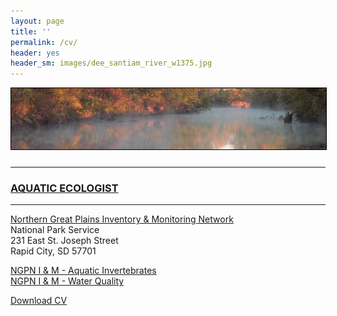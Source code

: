 ```yaml
---
layout: page
title: ''
permalink: /cv/
header: yes
header_sm: images/dee_santiam_river_w1375.jpg
---
```

<a href="http://dthor.github.io/" title="Darren Thornbrugh, Ph.D."><img class="pure-img" src="/images/smoke_on_the_water_1335x260.jpg" width="" height="" style="margin-bottom:10px; border:1px solid #000000;" alt="Darren Thornbrugh, Ph.D.">

***

### AQUATIC ECOLOGIST 
***
                            
[Northern Great Plains Inventory & Monitoring Network](https://www.nps.gov/im/ngpn/index.htm)    
National Park Service     
231 East St. Joseph Street                    
Rapid City, SD 57701 

[NGPN I & M - Aquatic Invertebrates](https://www.nps.gov/im/ngpn/aquatic-inverts.htm)      
[NGPN I & M - Water Quality](https://www.nps.gov/im/ngpn/water-quality.htm)

[Download CV](/cv/CV_2019_May_dthornbrugh_gh.pdf "Download CV as PDF")  
